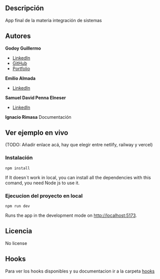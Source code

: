 ## Descripción 

App final de la materia integración de sistemas

## Autores 
**Godoy Guillermo** 
* [LinkedIn](https://www.linkedin.com/in/guillermogodoypro/)
* [GitHub](https://github.com/GuillermoGodoyPro)
* [Portfolio](https://guillermo-godoy-pro.netlify.app/)

**Emilio Almada**
* [LinkedIn](https://www.linkedin.com/in/emilio-almada/)

**Samuel David Penna Elneser**
* [LinkedIn](https://www.linkedin.com/in/samuel-david-penna-elneser-aa6971241/)

**Ignacio Rimasa**
Documentación


## Ver ejemplo en vivo
(TODO: Añadir enlace acá, hay que elegir entre netlify, railway y vercel)

### Instalación
    npm install
If It doesn´t work in local, you can install all the dependencies with this comand, you need Node js to use it.

### Ejecucion del proyecto en local
    npm run dev 
    
Runs the app in the development mode on [http://localhost:5173](http://localhost:5173).

## Licencia
No license

## Hooks
Para ver los hooks disponibles y su documentacion ir a la carpeta [hooks](./src/hooks/hooksReadme.md)
